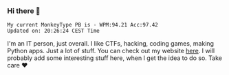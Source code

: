 ### Hi there 👋
<!-- PB START -->
```
My current MonkeyType PB is - WPM:94.21 Acc:97.42
Updated on: 20:26:24 CEST Time
```
<!-- PB END -->
I'm an IT person, just overall. I like CTFs, hacking, coding games, making Python apps. Just a lot of stuff.
You can check out my website [here](https://skill3472.github.io/).
I will probably add some interesting stuff here, when I get the idea to do so. Take care ❤️
